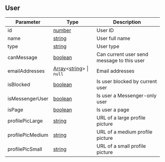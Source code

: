 ## User

| Parameter | Type | Description |
| --------- | ---- | ----------- |
| id | [number] | User ID |
| name | [string] | User full name |
| type | [string] | User type |
| canMessage | [boolean] | Can current user send message to this user |
| emailAddresses | [Array]<[string]> \| `null` | Email addresses |
| isBlocked | [boolean] | Is user blocked by current user |
| isMessengerUser | [boolean] | Is user a Messenger-only user |
| isPage | [boolean] | Is user a page |
| profilePicLarge | [string] | URL of a large profile picture |
| profilePicMedium | [string] | URL of a medium profile picture |
| profilePicSmall | [string] | URL of a small profile picture |

[boolean]: https://developer.mozilla.org/en-US/docs/Web/JavaScript/Reference/Global_Objects/Boolean
[string]: https://developer.mozilla.org/en-US/docs/Web/JavaScript/Reference/Global_Objects/String
[number]: https://developer.mozilla.org/en-US/docs/Web/JavaScript/Reference/Global_Objects/Number
[Array]: https://developer.mozilla.org/en-US/docs/Web/JavaScript/Reference/Global_Objects/Array